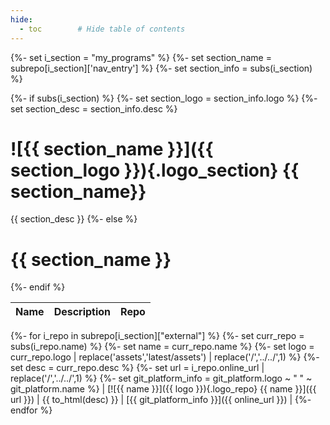 ```yaml
---
hide:
  - toc        # Hide table of contents
---
```



{%- set i_section = "my_programs" %}
{%- set section_name = subrepo[i_section]['nav_entry'] %}
{%- set section_info = subs(i_section) %}

{%- if subs(i_section) %}
{%-   set section_logo = section_info.logo %}
{%-   set section_desc = section_info.desc %}
# ![{{ section_name }}]({{ section_logo }}){.logo_section} {{ section_name}}

{{ section_desc }}
{%- else %}
# {{ section_name }}
{%- endif %}

| Name | Description | Repo |
|-----| ----| ----|
{%- for i_repo in subrepo[i_section]["external"] %}
{%-   set curr_repo = subs(i_repo.name) %}
{%-   set name = curr_repo.name %}
{%-   set logo = curr_repo.logo | replace('assets','latest/assets') | replace('/','../../',1) %}
{%-   set desc = curr_repo.desc %}
{%-   set url = i_repo.online_url | replace('/','../../',1) %}
{%-   set git_platform_info = git_platform.logo ~ " " ~ git_platform.name  %}
| [![{{ name }}]({{ logo }}){.logo_repo} {{ name }}]({{ url }}) | {{ to_html(desc) }} | [{{ git_platform_info }}]({{ online_url }}) |
{%- endfor %}

